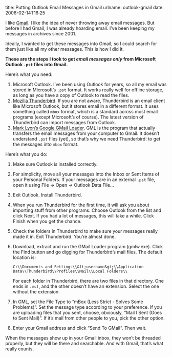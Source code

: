 title: Putting Outlook Email Messages in Gmail
urlname: outlook-gmail
date: 2006-02-14T16:25

I like [Gmail][a]. I like the idea of never throwing away email messages. But before I had Gmail, I was already hoarding
email. I&#x02bc;ve been keeping my messages in archives since 2001.

[a]: https://www.google.com/gmail/about/

Ideally, I wanted to get these messages into Gmail, so I could search for them just like all my other messages. This is
how I did it.

__These are the steps I took to get _email messages only_ from Microsoft Outlook `.pst` files into Gmail.__

Here&#x02bc;s what you need:

1.  Microsoft Outlook. I&#x02bc;ve been using Outlook for years, so all my email was stored in Microsoft&#x02bc;s `.pst`
    format. It works really well for offline storage, as long as you have a copy of Outlook to read the files.
2.  [Mozilla Thunderbird][b]. If you are not aware, Thunderbird is an email client like Microsoft Outlook, but it stores
    email in a different format. It uses something called `mbox` format, which is a standard across most email programs
    (except Microsoft&#x02bc;s of course). The latest version of Thunderbird can import messages from Outlook.
3.  [Mark Lyon&#x02bc;s Google GMail Loader][c]. GML is the program that actually transfers the email messages from your
    computer to Gmail. It doesn&#x02bc;t understand `.pst` files (yet), so that&#x02bc;s why we need Thunderbird: to get
    the messages into `mbox` format.
    
[b]: https://www.thunderbird.net/en-US/
[c]: https://marklyon.org/2013/01/gmail-loader/

Here&#x02bc;s what you do:

1.  Make sure Outlook is installed correctly.
2.  For simplicity, move all your messages into the Inbox or Sent Items of your Personal Folders. If your messages are
    in an external `.pst` file, open it using File &rarr; Open &rarr; Outlook Data File&hellip;
3.  Exit Outlook. Install Thunderbird.
4.  When you run Thunderbird for the first time, it will ask you about importing stuff from other programs. Choose
    Outlook from the list and click Next. If you had a lot of messages, this will take a while. Click Finish when you
    get the chance.
5.  Check the folders in Thunderbird to make sure your messages really made it in. Exit Thunderbird. You&#x02bc;re
    almost done.
6.  Download, extract and run the GMail Loader program (gmlw.exe). Click the Find button and go digging for
    Thunderbird&#x02bc;s mail files. The default location is:

    `C:\\Documents and Settings\\&lt;username&gt;\\Application Data\\Thunderbird\\Profiles\\Mail\\Local Folders\\`
    
    For each folder in Thunderbird, there are two files in that directory. One ends in `.msf`, and the other
    doesn&#x02bc;t have an extension. Select the one without the extension.
7.  In GML, set the File Type to &ldquo;mBox (Less Strict - Solves Some Problems)&rdquo;. Set the message type according
    to your preference. If you are uploading files that you sent, choose, obviously, &ldquo;Mail I Sent (Goes to Sent
    Mail)&rdquo;. If it&#x02bc;s mail from other people to you, pick the other option.
8.  Enter your Gmail address and click &ldquo;Send To GMail&rdquo;. Then wait.
    
When the messages show up in your Gmail inbox, they won&#x02bc;t be threaded properly, but they will be there and
searchable. And with Gmail, that&#x02bc;s what really counts.
